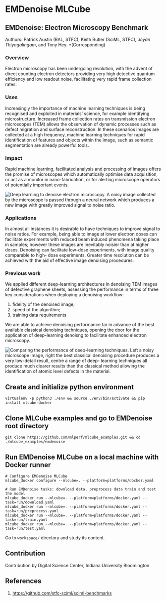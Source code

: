 # EMDenoise MLCube

## EMDenoise: Electron Microscopy Benchmark

Authors: Patrick Austin (RAL, STFC), Keith Butler (SciML, STFC)*, Jeyan Thiyagalingam*, and Tony Hey.
*(Corresponding)

### Overview

Electron microscopy has been undergoing revolution, with the advent of direct counting electron
detectors providing very high detective quantum efficiency and low readout noise, facilitating
very rapid frame collection rates.

### Uses

Increasingly the importance of machine learning techniques is being recognised and exploited in
materials’ science, for example identifying microstructure. Increased frame collection rates on
transmission electron microscopes (TEM) allows the observation of dynamic processes such as defect
migration and surface reconstruction. In these scenarios images are collected at a high frequency,
machine learning techniques for rapid identification of features and objects within the image, such
as semantic segmentation are already powerful tools.

### Impact

Rapid machine learning, facilitated analysis and processing of images offers the promise of
microscopes which automatically optimise data acquisition, or act as a monitor in nano-fabrication,
or for alerting microscope operators of potentially important events.

![Deep learning to denoise electron microscopy. A noisy image collected by the microscope is
passed through a neural network which produces a new image with greatly improved signal to noise
ratio.](fig1.jpg)

### Applications

In almost all instances it is desirable to have techniques to improve signal to noise ratios. For
example, being able to image at lower electron doses can facilitate experiments with reduced beam
induced phenomena taking place in samples; however these images are inevitably noisier than at
higher doses. Denoising can facilitate low-dose experiments, with image quality comparable to high-
dose experiments. Greater time resolution can be achieved with the aid of effective image denoising
procedures.

### Previous work

We applied different deep-learning architectures in denoising TEM images of defective graphene
sheets, assessing the performance in terms of three key considerations when deploying a denoising
workflow:

1. fidelity of the denoised image;
2. speed of the algorithm;
3. training data requirements

We are able to achieve denoising performance far in advance of the best available classical denoising
techniques, opening the door for the application of deep-learning denoisng to facilitate enhanced
electron microscopy.

![Comparing the performance of deep-learning techniques. Left a noisy microscope image,
right the best classical denoising procedure produces a very low-detail result, centre a range of deep-
learning techniques all produce much clearer results than the classical method allowing the
identification of atomic level defects in the material.](fig2.jpg)

## Create and initialize python environment
```
virtualenv -p python3 ./env && source ./env/bin/activate && pip install mlcube-docker
```

## Clone MLCube examples and go to EMDenoise root directory
```
git clone https://github.com/mlperf/mlcube_examples.git && cd ./mlcube_examples/emdenoise
```

## Run EMDenoise MLCube on a local machine with Docker runner
```
# Configure EMDenoise MLCube
mlcube_docker configure --mlcube=. --platform=platforms/docker.yaml

# Run EMDenoise tasks: download data, preprocess data train and test the model
mlcube_docker run --mlcube=. --platform=platforms/docker.yaml --task=run/download.yaml
mlcube_docker run --mlcube=. --platform=platforms/docker.yaml --task=run/preprocess.yaml
mlcube_docker run --mlcube=. --platform=platforms/docker.yaml --task=run/train.yaml
mlcube_docker run --mlcube=. --platform=platforms/docker.yaml --task=run/test.yaml
```
Go to `workspace/` directory and study its content.

## Contribution

Contribution by Digital Science Center, Indiana University Bloomington.

## References

1. https://github.com/stfc-sciml/sciml-benchmarks